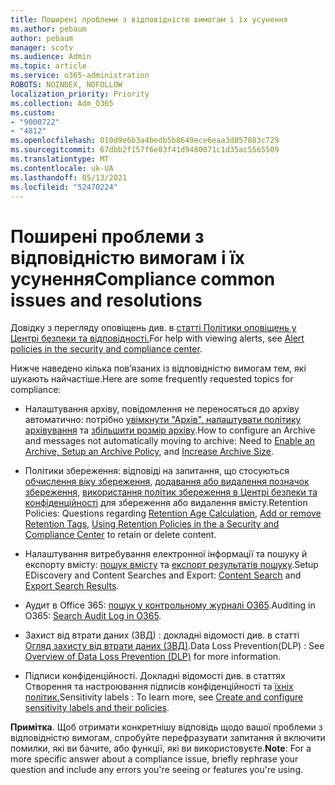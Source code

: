 ```yaml
---
title: Поширені проблеми з відповідністю вимогам і їх усунення
ms.author: pebaum
author: pebaum
manager: scotv
ms.audience: Admin
ms.topic: article
ms.service: o365-administration
ROBOTS: NOINDEX, NOFOLLOW
localization_priority: Priority
ms.collection: Adm_O365
ms.custom:
- "9000722"
- "4812"
ms.openlocfilehash: 010d9e6b3a4bedb5b8649ece6eaa3d857883c729
ms.sourcegitcommit: 67dbb2f157f6e83f41d9480071c1d35ac5565509
ms.translationtype: MT
ms.contentlocale: uk-UA
ms.lasthandoff: 05/13/2021
ms.locfileid: "52470224"
---
```

# <a name="compliance-common-issues-and-resolutions"></a><span data-ttu-id="b8e93-102">Поширені проблеми з відповідністю вимогам і їх усунення</span><span class="sxs-lookup"><span data-stu-id="b8e93-102">Compliance common issues and resolutions</span></span>

<span data-ttu-id="b8e93-103">Довідку з перегляду оповіщень див. в [статті Політики оповіщень у Центрі безпеки та відповідності.](/microsoft-365/compliance/alert-policies.md)</span><span class="sxs-lookup"><span data-stu-id="b8e93-103">For help with viewing alerts, see [Alert policies in the security and compliance center](/microsoft-365/compliance/alert-policies.md).</span></span>

<span data-ttu-id="b8e93-104">Нижче наведено кілька пов’язаних із відповідністю вимогам тем, які шукають найчастіше.</span><span class="sxs-lookup"><span data-stu-id="b8e93-104">Here are some frequently requested topics for compliance:</span></span>

- <span data-ttu-id="b8e93-105">Налаштування архіву, повідомлення не переносяться до архіву автоматично: потрібно [увімкнути "Архів", налаштувати політику архівування](/microsoft-365/compliance/enable-archive-mailboxes.md) та [збільшити розмір архіву](/microsoft-365/compliance/enable-unlimited-archiving.md).</span><span class="sxs-lookup"><span data-stu-id="b8e93-105">How to configure an Archive and messages not automatically moving to archive: Need to [Enable an Archive, Setup an Archive Policy](/microsoft-365/compliance/enable-archive-mailboxes.md), and [Increase Archive Size](/microsoft-365/compliance/enable-unlimited-archiving.md).</span></span>

- <span data-ttu-id="b8e93-106">Політики збереження: відповіді на запитання, що стосуються [обчислення віку збереження](/exchange/security-and-compliance/messaging-records-management/retention-age.md), [додавання або видалення позначок збереження](/exchange/security-and-compliance/messaging-records-management/add-or-remove-retention-tags.md), [використання політик збереження в Центрі безпеки та конфіденційності](/microsoft-365/compliance/retention-policies.md) для збереження або видалення вмісту.</span><span class="sxs-lookup"><span data-stu-id="b8e93-106">Retention Policies: Questions regarding [Retention Age Calculation](/exchange/security-and-compliance/messaging-records-management/retention-age.md), [Add or remove Retention Tags](/exchange/security-and-compliance/messaging-records-management/add-or-remove-retention-tags.md), [Using Retention Policies in the a Security and Compliance Center](/microsoft-365/compliance/retention-policies.md) to retain or delete content.</span></span>

- <span data-ttu-id="b8e93-107">Налаштування витребування електронної інформації та пошуку й експорту вмісту: [пошук вмісту](/microsoft-365/compliance/search-for-content.md) та [експорт результатів пошуку](/microsoft-365/compliance/export-search-results.md).</span><span class="sxs-lookup"><span data-stu-id="b8e93-107">Setup EDiscovery and Content Searches and Export: [Content Search](/microsoft-365/compliance/search-for-content.md) and [Export Search Results](/microsoft-365/compliance/export-search-results.md).</span></span>

- <span data-ttu-id="b8e93-108">Аудит в Office 365: [пошук у контрольному журналі O365](/microsoft-365/compliance/search-the-audit-log-in-security-and-compliance.md).</span><span class="sxs-lookup"><span data-stu-id="b8e93-108">Auditing in O365: [Search Audit Log in O365](/microsoft-365/compliance/search-the-audit-log-in-security-and-compliance.md).</span></span>

- <span data-ttu-id="b8e93-109">Захист від втрати даних (ЗВД) : докладні відомості див. в статті [Огляд захисту від втрати даних (ЗВД)](/microsoft-365/compliance/data-loss-prevention-policies.md).</span><span class="sxs-lookup"><span data-stu-id="b8e93-109">Data Loss Prevention(DLP) : See [Overview of Data Loss Prevention (DLP)](/microsoft-365/compliance/data-loss-prevention-policies.md) for more information.</span></span>
 
- <span data-ttu-id="b8e93-110">Підписи конфіденційності. Докладні відомості див. в статтях Створення та настроювання підписів конфіденційності та [їхніх політик.](/microsoft-365/compliance/create-sensitivity-labels.md)</span><span class="sxs-lookup"><span data-stu-id="b8e93-110">Sensitivity labels : To learn more, see [Create and configure sensitivity labels and their policies](/microsoft-365/compliance/create-sensitivity-labels.md).</span></span>

<span data-ttu-id="b8e93-111">**Примітка**. Щоб отримати конкретнішу відповідь щодо вашої проблеми з відповідністю вимогам, спробуйте перефразувати запитання й включити помилки, які ви бачите, або функції, які ви використовуєте.</span><span class="sxs-lookup"><span data-stu-id="b8e93-111">**Note**: For a more specific answer about a compliance issue, briefly rephrase your question and include any errors you're seeing or features you're using.</span></span>
